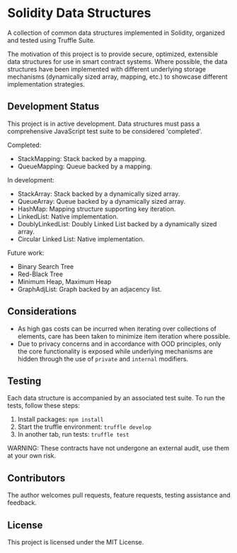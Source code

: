 # Solidity Data Structures

A collection of common data structures implemented in Solidity, organized and tested using Truffle Suite.

The motivation of this project is to provide secure, optimized, extensible data structures for use in smart contract systems. Where possible, the data structures have been implemented with different underlying storage mechanisms (dynamically sized array, mapping, etc.) to showcase different implementation strategies.

## Development Status

This project is in active development.
Data structures must pass a comprehensive JavaScript test suite to be considered 'completed'.

Completed:
- StackMapping: Stack backed by a mapping.
- QueueMapping: Queue backed by a mapping.

In development:
- StackArray: Stack backed by a dynamically sized array.
- QueueArray: Queue backed by a dynamically sized array.
- HashMap: Mapping structure supporting key iteration.
- LinkedList: Native implementation.
- DoublyLinkedList: Doubly Linked List backed by a dynamically sized array.
- Circular Linked List: Native implementation.

Future work:
- Binary Search Tree
- Red-Black Tree
- Minimum Heap, Maximum Heap
- GraphAdjList: Graph backed by an adjacency list.

## Considerations

- As high gas costs can be incurred when iterating over collections of elements, care has been taken to minimize item iteration where possible.
- Due to privacy concerns and in accordance with OOD principles, only the core functionality is exposed while underlying mechanisms are hidden through the use of `private` and `internal` modifiers.


## Testing

Each data structure is accompanied by an associated test suite. To run the tests, follow these steps:

1. Install packages: `npm install`
2. Start the truffle environment: `truffle develop`
3. In another tab, run tests: `truffle test`

WARNING: These contracts have not undergone an external audit, use them at your own risk.

## Contributors

The author welcomes pull requests, feature requests, testing assistance and feedback.

## License

This project is licensed under the MIT License.

